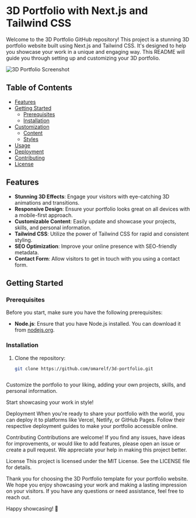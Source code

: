 # 3D Portfolio with Next.js and Tailwind CSS

Welcome to the 3D Portfolio GitHub repository! This project is a stunning 3D portfolio website built using Next.js and Tailwind CSS. It's designed to help you showcase your work in a unique and engaging way. This README will guide you through setting up and customizing your 3D portfolio.

![3D Portfolio Screenshot](screenshot.png)

## Table of Contents

- [Features](#features)
- [Getting Started](#getting-started)
  - [Prerequisites](#prerequisites)
  - [Installation](#installation)
- [Customization](#customization)
  - [Content](#content)
  - [Styles](#styles)
- [Usage](#usage)
- [Deployment](#deployment)
- [Contributing](#contributing)
- [License](#license)

## Features

- **Stunning 3D Effects**: Engage your visitors with eye-catching 3D animations and transitions.
- **Responsive Design**: Ensure your portfolio looks great on all devices with a mobile-first approach.
- **Customizable Content**: Easily update and showcase your projects, skills, and personal information.
- **Tailwind CSS**: Utilize the power of Tailwind CSS for rapid and consistent styling.
- **SEO Optimization**: Improve your online presence with SEO-friendly metadata.
- **Contact Form**: Allow visitors to get in touch with you using a contact form.

## Getting Started

### Prerequisites

Before you start, make sure you have the following prerequisites:

- **Node.js**: Ensure that you have Node.js installed. You can download it from [nodejs.org](https://nodejs.org/).

### Installation

1. Clone the repository:

   ```bash
   git clone https://github.com/omarelf/3d-portfolio.git



Customize the portfolio to your liking, adding your own projects, skills, and personal information.

Start showcasing your work in style!

Deployment
When you're ready to share your portfolio with the world, you can deploy it to platforms like Vercel, Netlify, or GitHub Pages. Follow their respective deployment guides to make your portfolio accessible online.

Contributing
Contributions are welcome! If you find any issues, have ideas for improvements, or would like to add features, please open an issue or create a pull request. We appreciate your help in making this project better.

License
This project is licensed under the MIT License. See the LICENSE file for details.

Thank you for choosing the 3D Portfolio template for your portfolio website. We hope you enjoy showcasing your work and making a lasting impression on your visitors. If you have any questions or need assistance, feel free to reach out.

Happy showcasing! 🚀
 

